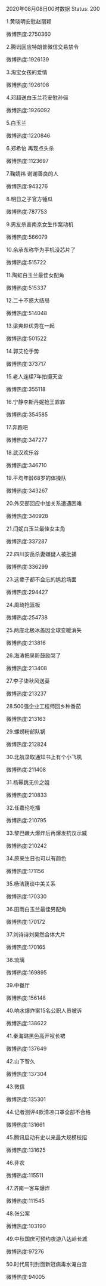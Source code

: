 2020年08月08日00时数据
Status: 200

1.黄晓明安慰赵丽颖

微博热度:2750360

2.腾讯回应特朗普微信交易禁令

微博热度:1926139

3.淘宝女孩的爱情

微博热度:1926108

4.邓超送白玉兰花安慰孙俪

微博热度:1926092

5.白玉兰

微博热度:1220846

6.郑希怡 再现点头杀

微博热度:1123697

7.鞠婧祎 谢谢善良的人

微博热度:943276

8.明日之子官方锤瓜

微博热度:787753

9.男友杀害南京女生作案动机

微博热度:566079

10.余承东称华为手机没芯片了

微博热度:515722

11.陶虹白玉兰最佳女配角

微博热度:515337

12.二十不惑大结局

微博热度:514048

13.梁爽赵优秀在一起

微博热度:501522

14.郭艾伦手势

微博热度:373717

15.老人连续7年拍摄天空

微博热度:355118

16.宁静李斯丹妮抢王霏霏

微博热度:354585

17.奔跑吧

微博热度:347277

18.武汉欢乐谷

微博热度:346710

19.平均年龄68岁的体操队

微博热度:343267

20.外交部回应中加关系遭遇困难

微博热度:340928

21.闫妮白玉兰最佳女主角

微博热度:337287

22.四川安岳杀妻嫌疑人被批捕

微博热度:336299

23.这辈子都不会忘的尴尬场面

微博热度:294427

24.周琦抢篮板

微博热度:254738

25.两座北极冰盖因全球变暖消失

微博热度:213816

26.海涛把吴昕鼓励哭了

微博热度:213408

27.李子柒秋风送葵

微博热度:213237

28.500强企业工程师回乡种番茄

微博热度:213163

29.螺蛳粉部队锅

微博热度:212824

30.北航录取通知书上有个小飞机

微博热度:211408

31.杨幂跳无价之姐

微博热度:210833

32.任嘉伦吃播

微博热度:210795

33.黎巴嫩大爆炸后再爆发抗议示威

微博热度:210242

34.原来生日也可以有颜色

微博热度:171156

35.杨洁篪谈中美关系

微博热度:170330

36.田雨白玉兰最佳男配角

微博热度:170172

37.刘诗诗刘昊然合体大片

微博热度:170165

38.琉璃

微博热度:169895

39.中餐厅

微博热度:156148

40.响水爆炸案15名公职人员被诉

微博热度:138622

41.秦海璐黑色高开衩长裙

微博热度:137649

42.山下智久

微博热度:137304

43.微信

微博热度:135301

44.记者测评4款清凉口罩全部不合格

微博热度:131661

45.腾讯启动有史以来最大规模校招

微博热度:131625

46.非农

微博热度:115511

47.济南一客车爆炸

微博热度:111545

48.张公案

微博热度:103190

49.中秋国庆可预约夜游八达岭长城

微博热度:97276

50.时代周刊封面新冠病毒水淹白宫

微博热度:94005

